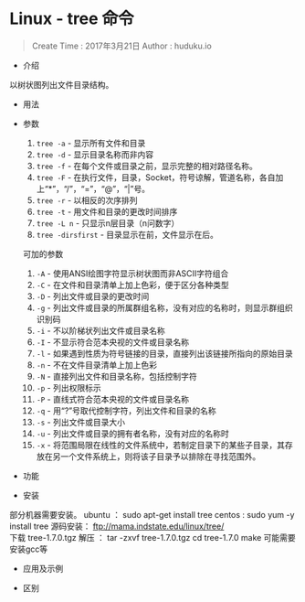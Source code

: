 
# Linux - tree 命令

 > Create Time : 2017年3月21日 Author : huduku.io

 
* 介绍

以树状图列出文件目录结构。

* 用法

* 参数

    1. `tree -a` - 显示所有文件和目录
    2. `tree -d` - 显示目录名称而非内容
    3. `tree -f` - 在每个文件或目录之前，显示完整的相对路径名称。
    4. `tree -F` - 在执行文件，目录，Socket，符号谅解，管道名称，各自加上“*”，“/”，“=”，“@”，“|”号。
    5. `tree -r` - 以相反的次序排列
    6. `tree -t` - 用文件和目录的更改时间排序
    7. `tree -L n` - 只显示n层目录（n问数字）
    8. `tree -dirsfirst` - 目录显示在前，文件显示在后。

    可加的参数

    1. `-A` - 使用ANSI绘图字符显示树状图而非ASCII字符组合 
    2. `-C` - 在文件和目录清单上加上色彩，便于区分各种类型
    3. `-D` - 列出文件或目录的更改时间
    4. `-g` - 列出文件或目录的所属群组名称，没有对应的名称时，则显示群组织识别码
    5. `-i` - 不以阶梯状列出文件或目录名称
    6. `-I` - 不显示符合范本央视的文件或目录名称
    7. `-l` - 如果遇到性质为符号链接的目录，直接列出该链接所指向的原始目录
    8. `-n` - 不在文件目录清单上加上色彩
    9. `-N` - 直接列出文件和目录名称，包括控制字符
    10. `-p` - 列出权限标示
    11. `-P` - 直线式符合范本央视的文件或目录名称
    12. `-q` - 用“?”号取代控制字符，列出文件和目录的名称
    13. `-s` - 列出文件或目录大小
    14. `-u` - 列出文件或目录的拥有者名称，没有对应的名称时
    15. `-x` - 将范围局限在线性的文件系统中，若制定目录下的某些子目录，其存放在另一个文件系统上，则将该子目录予以排除在寻找范围外。

    

* 功能

* 安装

部分机器需要安装。
ubuntu ： sudo apt-get install tree
centos : sudo yum -y install tree
源码安装：
ftp://mama.indstate.edu/linux/tree/  
下载 tree-1.7.0.tgz
解压 ： tar -zxvf tree-1.7.0.tgz
cd tree-1.7.0 
make
可能需要安装gcc等

* 应用及示例

* 区别



